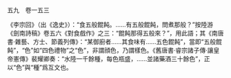 五九　卷一五三

《李宗回》（出《逸史》）：“食五般餛飩。……有五般餛飩，問煮那般？”按陸游《劍南詩稿》卷五六《對食戲作》之三：“餛飩那得五般來？”，用此語；其《南唐書·雜藝、方士、節義列傳》：“某御廚者……其食味有……五色餛飩”，當即“五般餛飩”，“色”如“四色禮物”之“色”，非謂顔色，乃謂樣色。《舊唐書·睿宗諸子傳·讓皇帝憲傳》裴耀卿奏：“水陸一千餘種，每色瓶盛，……並諸藥酒三十餘色”，正以“色”與“種”爲互文也。